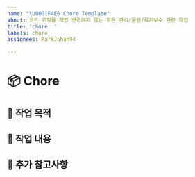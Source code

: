 ```yaml
---
name: "\U0001F4E6 Chore Template"
about: 코드 로직을 직접 변경하지 않는 모든 관리/운영/유지보수 관련 작업
title: 'chore: '
labels: chore
assignees: ParkJuhan94

---
```


# 📦 Chore

## 🎯 작업 목적
<!-- 왜 이 작업이 필요한지 작성해주세요 -->


## 📝 작업 내용
<!-- 어떤 관리 작업(빌드 설정, 의존성 업데이트 등)을 하는지 간단히 작성해주세요 -->


## 🔗 추가 참고사항
<!-- 관련 이슈나 링크가 있다면 추가해주세요 -->
